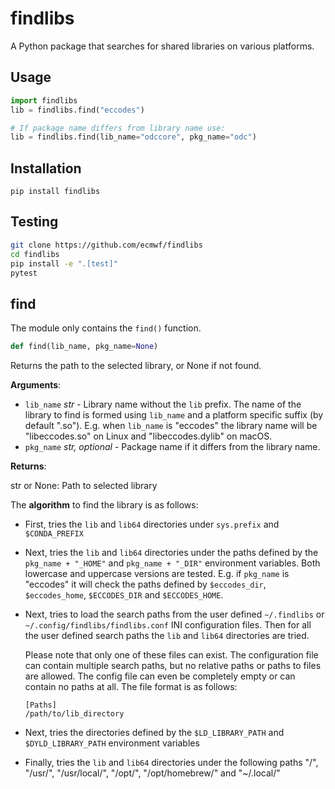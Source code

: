 # findlibs

A Python package that searches for shared libraries on various platforms.


## Usage

```python
import findlibs
lib = findlibs.find("eccodes")

# If package name differs from library name use:
lib = findlibs.find(lib_name="odccore", pkg_name="odc")
```

## Installation

`pip install findlibs`

## Testing

```bash
git clone https://github.com/ecmwf/findlibs
cd findlibs
pip install -e ".[test]"
pytest
```

## find

The module only contains the `find()` function.

```python
def find(lib_name, pkg_name=None)
```

Returns the path to the selected library, or None if not found.

**Arguments**:

- `lib_name` _str_ - Library name without the `lib` prefix. The name of the library to find is formed using `lib_name` and a platform specific suffix (by default ".so"). E.g. when `lib_name` is "eccodes" the library name will be "libeccodes.so" on Linux and "libeccodes.dylib" on macOS.
- `pkg_name` _str, optional_ - Package name if it differs from the library name.

  
**Returns**:

  str or None: Path to selected library

The **algorithm** to find the library is as follows:

- First, tries the `lib` and `lib64` directories under `sys.prefix` and `$CONDA_PREFIX`

- Next, tries the `lib` and `lib64` directories under the paths defined by the `pkg_name + "_HOME"` and `pkg_name + "_DIR"` environment variables. Both lowercase and uppercase versions are tested. E.g. if `pkg_name` is "eccodes" it will check the paths defined by `$eccodes_dir`, `$eccodes_home`, `$ECCODES_DIR` and `$ECCODES_HOME`.

- Next, tries to load the search paths from the user defined `~/.findlibs` or `~/.config/findlibs/findlibs.conf` INI configuration files. Then for all the user defined search paths the `lib` and `lib64` directories are tried. 

    Please note that only one of these files can exist. The configuration file can contain multiple search paths, but no relative paths or paths to files are allowed. The config file can even be completely empty or can contain no paths at all. The file format is as follows:

    ```
    [Paths]
    /path/to/lib_directory
    ```

- Next, tries the directories defined by the `$LD_LIBRARY_PATH` and `$DYLD_LIBRARY_PATH` environment variables

- Finally, tries the `lib` and `lib64` directories under the following paths "/", "/usr/", "/usr/local/", "/opt/", "/opt/homebrew/" and "~/.local/"
